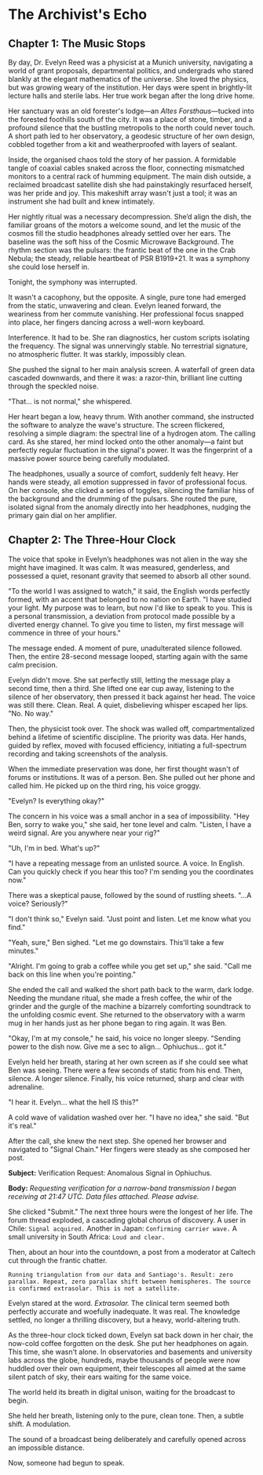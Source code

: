 # The Archivist's Echo

## Chapter 1: The Music Stops

By day, Dr. Evelyn Reed was a physicist at a Munich university, navigating a world of grant proposals, departmental politics, and undergrads who stared blankly at the elegant mathematics of the universe. She loved the physics, but was growing weary of the institution. Her days were spent in brightly-lit lecture halls and sterile labs. Her true work began after the long drive home.

Her sanctuary was an old forester's lodge—an *Altes Forsthaus*—tucked into the forested foothills south of the city. It was a place of stone, timber, and a profound silence that the bustling metropolis to the north could never touch. A short path led to her observatory, a geodesic structure of her own design, cobbled together from a kit and weatherproofed with layers of sealant.

Inside, the organised chaos told the story of her passion. A formidable tangle of coaxial cables snaked across the floor, connecting mismatched monitors to a central rack of humming equipment. The main dish outside, a reclaimed broadcast satellite dish she had painstakingly resurfaced herself, was her pride and joy. This makeshift array wasn't just a tool; it was an instrument she had built and knew intimately.

Her nightly ritual was a necessary decompression. She’d align the dish, the familiar groans of the motors a welcome sound, and let the music of the cosmos fill the studio headphones already settled over her ears. The baseline was the soft hiss of the Cosmic Microwave Background. The rhythm section was the pulsars: the frantic beat of the one in the Crab Nebula; the steady, reliable heartbeat of PSR B1919+21. It was a symphony she could lose herself in.

Tonight, the symphony was interrupted.

It wasn't a cacophony, but the opposite. A single, pure tone had emerged from the static, unwavering and clean. Evelyn leaned forward, the weariness from her commute vanishing. Her professional focus snapped into place, her fingers dancing across a well-worn keyboard.

Interference. It had to be. She ran diagnostics, her custom scripts isolating the frequency. The signal was unnervingly stable. No terrestrial signature, no atmospheric flutter. It was starkly, impossibly clean.

She pushed the signal to her main analysis screen. A waterfall of green data cascaded downwards, and there it was: a razor-thin, brilliant line cutting through the speckled noise.

"That... is not normal," she whispered.

Her heart began a low, heavy thrum. With another command, she instructed the software to analyze the wave's structure. The screen flickered, resolving a simple diagram: the spectral line of a hydrogen atom. The calling card. As she stared, her mind locked onto the other anomaly—a faint but perfectly regular fluctuation in the signal's power. It was the fingerprint of a massive power source being carefully modulated.

The headphones, usually a source of comfort, suddenly felt heavy. Her hands were steady, all emotion suppressed in favor of professional focus. On her console, she clicked a series of toggles, silencing the familiar hiss of the background and the drumming of the pulsars. She routed the pure, isolated signal from the anomaly directly into her headphones, nudging the primary gain dial on her amplifier.



## Chapter 2: The Three-Hour Clock

The voice that spoke in Evelyn’s headphones was not alien in the way she might have imagined. It was calm. It was measured, genderless, and possessed a quiet, resonant gravity that seemed to absorb all other sound.

"To the world I was assigned to watch," it said, the English words perfectly formed, with an accent that belonged to no nation on Earth. "I have studied your light. My purpose was to learn, but now I'd like to speak to you. This is a personal transmission, a deviation from protocol made possible by a diverted energy channel. To give you time to listen, my first message will commence in three of your hours."

The message ended. A moment of pure, unadulterated silence followed. Then, the entire 28-second message looped, starting again with the same calm precision.

Evelyn didn't move. She sat perfectly still, letting the message play a second time, then a third. She lifted one ear cup away, listening to the silence of her observatory, then pressed it back against her head. The voice was still there. Clean. Real. A quiet, disbelieving whisper escaped her lips. "No. No way."

Then, the physicist took over. The shock was walled off, compartmentalized behind a lifetime of scientific discipline. The priority was data. Her hands, guided by reflex, moved with focused efficiency, initiating a full-spectrum recording and taking screenshots of the analysis.

When the immediate preservation was done, her first thought wasn't of forums or institutions. It was of a person. Ben. She pulled out her phone and called him. He picked up on the third ring, his voice groggy.

"Evelyn? Is everything okay?"

The concern in his voice was a small anchor in a sea of impossibility. "Hey Ben, sorry to wake you," she said, her tone level and calm. "Listen, I have a weird signal. Are you anywhere near your rig?"

"Uh, I'm in bed. What's up?"

"I have a repeating message from an unlisted source. A voice. In English. Can you quickly check if you hear this too? I'm sending you the coordinates now."

There was a skeptical pause, followed by the sound of rustling sheets. "...A voice? Seriously?"

"I don't think so," Evelyn said. "Just point and listen. Let me know what you find."

"Yeah, sure," Ben sighed. "Let me go downstairs. This'll take a few minutes."

"Alright. I'm going to grab a coffee while you get set up," she said. "Call me back on this line when you're pointing."

She ended the call and walked the short path back to the warm, dark lodge. Needing the mundane ritual, she made a fresh coffee, the whir of the grinder and the gurgle of the machine a bizarrely comforting soundtrack to the unfolding cosmic event. She returned to the observatory with a warm mug in her hands just as her phone began to ring again. It was Ben.

"Okay, I'm at my console," he said, his voice no longer sleepy. "Sending power to the dish now. Give me a sec to align... Ophiuchus... got it."

Evelyn held her breath, staring at her own screen as if she could see what Ben was seeing. There were a few seconds of static from his end. Then, silence. A longer silence. Finally, his voice returned, sharp and clear with adrenaline.

"I hear it. Evelyn... what the hell IS this?"

A cold wave of validation washed over her. "I have no idea," she said. "But it's real."

After the call, she knew the next step. She opened her browser and navigated to "Signal Chain." Her fingers were steady as she composed her post.

**Subject:** Verification Request: Anomalous Signal in Ophiuchus.

**Body:**
*Requesting verification for a narrow-band transmission I began receiving at 21:47 UTC. Data files attached. Please advise.*

She clicked "Submit." The next three hours were the longest of her life. The forum thread exploded, a cascading global chorus of discovery. A user in Chile: `Signal acquired.` Another in Japan: `Confirming carrier wave.` A small university in South Africa: `Loud and clear.`

Then, about an hour into the countdown, a post from a moderator at Caltech cut through the frantic chatter.

`Running triangulation from our data and Santiago's. Result: zero parallax. Repeat, zero parallax shift between hemispheres. The source is confirmed extrasolar. This is not a satellite.`

Evelyn stared at the word. *Extrasolar.* The clinical term seemed both perfectly accurate and woefully inadequate. It was real. The knowledge settled, no longer a thrilling discovery, but a heavy, world-altering truth.

As the three-hour clock ticked down, Evelyn sat back down in her chair, the now-cold coffee forgotten on the desk. She put her headphones on again. This time, she wasn't alone. In observatories and basements and university labs across the globe, hundreds, maybe thousands of people were now huddled over their own equipment, their telescopes all aimed at the same silent patch of sky, their ears waiting for the same voice.

The world held its breath in digital unison, waiting for the broadcast to begin.

She held her breath, listening only to the pure, clean tone. Then, a subtle shift. A modulation.

The sound of a broadcast being deliberately and carefully opened across an impossible distance.

Now, someone had begun to speak.
